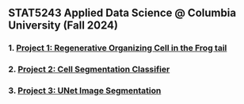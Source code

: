 ## STAT5243 Applied Data Science @ Columbia University (Fall 2024)

### 1. [Project 1: Regenerative Organizing Cell in the Frog tail](https://github.com/optimizedLP/STAT_5243/tree/main/Project%201)

### 2. [Project 2: Cell Segmentation Classifier](https://github.com/optimizedLP/STAT_5243/tree/main/Project%202)

### 3. [Project 3: UNet Image Segmentation](https://github.com/optimizedLP/STAT_5243/tree/main/Project%203)
